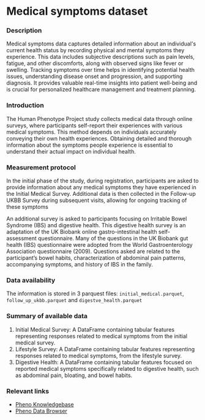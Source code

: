 # Medical symptoms dataset

### Description 

Medical symptoms data captures detailed information about an individual's current health status by recording physical and mental symptoms they experience. This data includes subjective descriptions such as pain levels, fatigue, and other discomforts, along with observed signs like fever or swelling. Tracking symptoms over time helps in identifying potential health issues, understanding disease onset and progression, and supporting diagnosis. It provides valuable real-time insights into patient well-being and is crucial for personalized healthcare management and treatment planning.

### Introduction

The Human Phenotype Project study collects medical data through online surveys, where participants self-report their experiences with various medical symptoms. This method depends on individuals accurately conveying their own health experiences. Obtaining detailed and thorough information about the symptoms people experience is essential to understand their actual impact on individual health.

### Measurement protocol 
<!-- long measurment protocol for the data browser -->
In the initial phase of the study, during registration, participants are asked to provide information about any medical symptoms they have experienced in the Initial Medical Survey. Additional data is then collected in the Follow-up UKBB Survey during subsequent visits, allowing for ongoing tracking of these symptoms

An additional survey is asked to participants focusing on Irritable Bowel Syndrome (IBS) and digestive health. This digestive health survey is an adaptation of the UK Biobank online gastro-intestinal health self-assessment questionnaire. Many of the questions in the UK Biobank gut health (IBS) questionnaire were adopted from the World Gastroenterology Association questionnaire (2009). Questions asked are related to the participant’s bowel habits, characterization of abdominal pain patterns, accompanying symptoms, and history of IBS in the family.

### Data availability 
<!-- for the example notebooks -->
The information is stored in 3 parquest files: `initial_medical.parquet`, `follow_up_ukbb.parquet` and `digestve_health.parquet` 

### Summary of available data 
<!-- for the data browser -->
1. Initial Medical Survey: A DataFrame containing tabular features representing responses related to medical symptoms from the initial medical survey.
2. Lifestyle Survey: A DataFrame containing tabular features representing responses related to medical symptoms, from the lifestyle survey.
3. Digestive Health: A DataFrame containing tabular features focused on reported medical symptoms specifically related to digestive health, such as abdominal pain, bloating, and bowel habits.

### Relevant links

* [Pheno Knowledgebase](https://knowledgebase.pheno.ai/datasets/049-medical_symptoms)
* [Pheno Data Browser](https://pheno-demo-app.vercel.app/folder/49)
